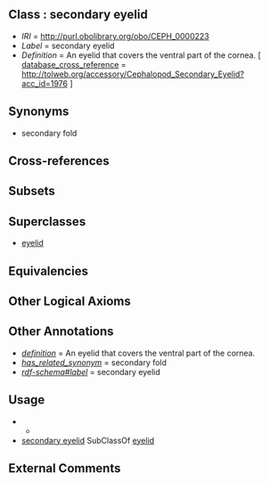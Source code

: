 
## Class : secondary eyelid

 * *IRI* = http://purl.obolibrary.org/obo/CEPH_0000223
 * *Label* = secondary eyelid
 * *Definition* = An eyelid that covers the ventral part of the cornea.  [ [database_cross_reference](../../ef/oboInOwl#hasDbXref.md) = http://tolweb.org/accessory/Cephalopod_Secondary_Eyelid?acc_id=1976 ]

## Synonyms

 * secondary fold

## Cross-references


## Subsets


## Superclasses

 * [eyelid](../../CEPH/00/CEPH_0000000.md)

## Equivalencies


## Other Logical Axioms


## Other Annotations

 * *[definition](../../IAO/15/IAO_0000115.md)* = An eyelid that covers the ventral part of the cornea. 
 * *[has_related_synonym](../../ym/oboInOwl#hasRelatedSynonym.md)* = secondary fold
 * *[rdf-schema#label](../../el/rdf-schema#label.md)* = secondary eyelid

## Usage

 * -
 * [secondary eyelid](../../CEPH/23/CEPH_0000223.md) SubClassOf [eyelid](../../CEPH/00/CEPH_0000000.md)

## External Comments

